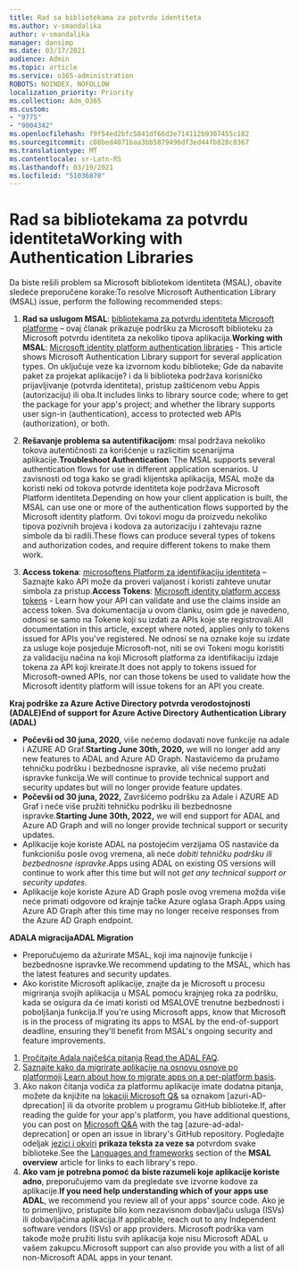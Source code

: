 ```yaml
---
title: Rad sa bibliotekama za potvrdu identiteta
ms.author: v-smandalika
author: v-smandalika
manager: dansimp
ms.date: 03/17/2021
audience: Admin
ms.topic: article
ms.service: o365-administration
ROBOTS: NOINDEX, NOFOLLOW
localization_priority: Priority
ms.collection: Adm_O365
ms.custom:
- "9775"
- "9004342"
ms.openlocfilehash: f9f54ed2bfc5841df66d3e714112b9307455c182
ms.sourcegitcommit: c08bed4071baa3bb5879496df3ed44fb828c8367
ms.translationtype: MT
ms.contentlocale: sr-Latn-RS
ms.lasthandoff: 03/19/2021
ms.locfileid: "51036870"
---
```

# <a name="working-with-authentication-libraries"></a><span data-ttu-id="a2ab3-102">Rad sa bibliotekama za potvrdu identiteta</span><span class="sxs-lookup"><span data-stu-id="a2ab3-102">Working with Authentication Libraries</span></span>

<span data-ttu-id="a2ab3-103">Da biste rešili problem sa Microsoft bibliotekom identiteta (MSAL), obavite sledeće preporučene korake:</span><span class="sxs-lookup"><span data-stu-id="a2ab3-103">To resolve Microsoft Authentication Library (MSAL) issue, perform the following recommended steps:</span></span>

1. <span data-ttu-id="a2ab3-104">**Rad sa uslugom MSAL**: [bibliotekama za potvrdu identiteta Microsoft platforme](https://docs.microsoft.com/azure/active-directory/develop/reference-v2-libraries) – ovaj članak prikazuje podršku za Microsoft biblioteku za Microsoft potvrdu identiteta za nekoliko tipova aplikacija.</span><span class="sxs-lookup"><span data-stu-id="a2ab3-104">**Working with MSAL**: [Microsoft identity platform authentication libraries](https://docs.microsoft.com/azure/active-directory/develop/reference-v2-libraries) - This article shows Microsoft Authentication Library support for several application types.</span></span> <span data-ttu-id="a2ab3-105">On uključuje veze ka izvornom kodu biblioteke; Gde da nabavite paket za projekat aplikacije? i da li biblioteka podržava korisničko prijavljivanje (potvrda identiteta), pristup zaštićenom vebu Appis (autorizaciju) ili oba.</span><span class="sxs-lookup"><span data-stu-id="a2ab3-105">It includes links to library source code; where to get the package for your app's project; and whether the library supports user sign-in (authentication), access to protected web APIs (authorization), or both.</span></span>

2. <span data-ttu-id="a2ab3-106">**Rešavanje problema sa autentifikacijom**: msal podržava nekoliko tokova autentičnosti za korišćenje u razlicitim scenarijima aplikacije.</span><span class="sxs-lookup"><span data-stu-id="a2ab3-106">**Troubleshoot Authentication**: The MSAL supports several authentication flows for use in different application scenarios.</span></span> <span data-ttu-id="a2ab3-107">U zavisnosti od toga kako se gradi klijentska aplikacija, MSAL može da koristi neki od tokova potvrde identiteta koje podržava Microsoft Platform identiteta.</span><span class="sxs-lookup"><span data-stu-id="a2ab3-107">Depending on how your client application is built, the MSAL can use one or more of the authentication flows supported by the Microsoft identity platform.</span></span> <span data-ttu-id="a2ab3-108">Ovi tokovi mogu da proizvedu nekoliko tipova pozivnih brojeva i kodova za autorizaciju i zahtevaju razne simbole da bi radili.</span><span class="sxs-lookup"><span data-stu-id="a2ab3-108">These flows can produce several types of tokens and authorization codes, and require different tokens to make them work.</span></span>

3. <span data-ttu-id="a2ab3-109">**Access tokena**: [microsoftens Platform za identifikaciju identiteta](https://docs.microsoft.com/azure/active-directory/develop/access-tokens) – Saznajte kako API može da proveri valjanost i koristi zahteve unutar simbola za pristup.</span><span class="sxs-lookup"><span data-stu-id="a2ab3-109">**Access Tokens**: [Microsoft identity platform access tokens](https://docs.microsoft.com/azure/active-directory/develop/access-tokens) - Learn how your API can validate and use the claims inside an access token.</span></span> <span data-ttu-id="a2ab3-110">Sva dokumentacija u ovom članku, osim gde je navedeno, odnosi se samo na Tokene koji su izdati za APIs koje ste registrovali.</span><span class="sxs-lookup"><span data-stu-id="a2ab3-110">All documentation in this article, except where noted, applies only to tokens issued for APIs you've registered.</span></span> <span data-ttu-id="a2ab3-111">Ne odnosi se na oznake koje su izdate za usluge koje posjeduje Microsoft-not, niti se ovi Tokeni mogu koristiti za validaciju načina na koji Microsoft platforma za identifikaciju izdaje tokena za API koji kreirate.</span><span class="sxs-lookup"><span data-stu-id="a2ab3-111">It does not apply to tokens issued for Microsoft-owned APIs, nor can those tokens be used to validate how the Microsoft identity platform will issue tokens for an API you create.</span></span>

<span data-ttu-id="a2ab3-112">**Kraj podrške za Azure Active Directory potvrda verodostojnosti (ADALE)**</span><span class="sxs-lookup"><span data-stu-id="a2ab3-112">**End of support for Azure Active Directory Authentication Library (ADAL)**</span></span>

- <span data-ttu-id="a2ab3-113">**Počevši od 30 juna, 2020,** više nećemo dodavati nove funkcije na adale i AZURE AD Graf.</span><span class="sxs-lookup"><span data-stu-id="a2ab3-113">**Starting June 30th, 2020,** we will no longer add any new features to ADAL and Azure AD Graph.</span></span> <span data-ttu-id="a2ab3-114">Nastavićemo da pružamo tehničku podršku i bezbednosne ispravke, ali više nećemo pružati ispravke funkcija.</span><span class="sxs-lookup"><span data-stu-id="a2ab3-114">We will continue to provide technical support and security updates but will no longer provide feature updates.</span></span>
- <span data-ttu-id="a2ab3-115">**Počevši od 30 juna, 2022,** Završićemo podršku za Adale i AZURE AD Graf i neće više pružiti tehničku podršku ili bezbednosne ispravke.</span><span class="sxs-lookup"><span data-stu-id="a2ab3-115">**Starting June 30th, 2022,** we will end support for ADAL and Azure AD Graph and will no longer provide technical support or security updates.</span></span>
- <span data-ttu-id="a2ab3-116">Aplikacije koje koriste ADAL na postojećim verzijama OS nastaviće da funkcionišu posle ovog vremena, ali neće *dobiti tehničku podršku ili bezbednosne ispravke*.</span><span class="sxs-lookup"><span data-stu-id="a2ab3-116">Apps using ADAL on existing OS versions will continue to work after this time but will not *get any technical support or security updates*.</span></span>
- <span data-ttu-id="a2ab3-117">Aplikacije koje koriste Azure AD Graph posle ovog vremena možda više neće primati odgovore od krajnje tačke Azure oglasa Graph.</span><span class="sxs-lookup"><span data-stu-id="a2ab3-117">Apps using Azure AD Graph after this time may no longer receive responses from the Azure AD Graph endpoint.</span></span>

<span data-ttu-id="a2ab3-118">**ADALA migracija**</span><span class="sxs-lookup"><span data-stu-id="a2ab3-118">**ADAL Migration**</span></span>

- <span data-ttu-id="a2ab3-119">Preporučujemo da ažurirate MSAL, koji ima najnovije funkcije i bezbednosne ispravke.</span><span class="sxs-lookup"><span data-stu-id="a2ab3-119">We recommend updating to the MSAL, which has the latest features and security updates.</span></span>
- <span data-ttu-id="a2ab3-120">Ako koristite Microsoft aplikacije, znajte da je Microsoft u procesu migriranja svojih aplikacija u MSAL pomoću krajnjeg roka za podršku, kada se osigura da će imati koristi od MSALOVE trenutne bezbednosti i poboljšanja funkcija.</span><span class="sxs-lookup"><span data-stu-id="a2ab3-120">If you're using Microsoft apps, know that Microsoft is in the process of migrating its apps to MSAL by the end-of-support deadline, ensuring they'll benefit from MSAL's ongoing security and feature improvements.</span></span>

1. <span data-ttu-id="a2ab3-121">[Pročitajte Adala najčešća pitanja](https://docs.microsoft.com/azure/active-directory/develop/msal-migration#frequently-asked-questions-faq).</span><span class="sxs-lookup"><span data-stu-id="a2ab3-121">[Read the ADAL FAQ](https://docs.microsoft.com/azure/active-directory/develop/msal-migration#frequently-asked-questions-faq).</span></span>
2. <span data-ttu-id="a2ab3-122">[Saznajte kako da migrirate aplikacije na osnovu osnove po platformoji](https://docs.microsoft.com/azure/active-directory/develop/msal-migration#migration-guidance).</span><span class="sxs-lookup"><span data-stu-id="a2ab3-122">[Learn about how to migrate apps on a per-platform basis](https://docs.microsoft.com/azure/active-directory/develop/msal-migration#migration-guidance).</span></span>
3. <span data-ttu-id="a2ab3-123">Ako nakon čitanja vodiča za platformu aplikacije imate dodatna pitanja, možete da knjižite na [lokaciji Microsoft Q&](https://docs.microsoft.com/answers/topics/azure-ad-adal-deprecation.html) sa oznakom [azuri-AD-dprecation] ili da otvorite problem u programu GitHub biblioteke.</span><span class="sxs-lookup"><span data-stu-id="a2ab3-123">If, after reading the guide for your app's platform, you have additional questions, you can post on [Microsoft Q&A](https://docs.microsoft.com/answers/topics/azure-ad-adal-deprecation.html) with the tag [azure-ad-adal-deprecation] or open an issue in library's GitHub repository.</span></span> <span data-ttu-id="a2ab3-124">Pogledajte odeljak [jezici i okviri](https://docs.microsoft.com/azure/active-directory/develop/msal-overview#languages-and-frameworks) **prikaza teksta za veze sa** potvrdom svake biblioteke.</span><span class="sxs-lookup"><span data-stu-id="a2ab3-124">See the [Languages and frameworks](https://docs.microsoft.com/azure/active-directory/develop/msal-overview#languages-and-frameworks) section of the **MSAL overview** article for links to each library's repo.</span></span>
4. <span data-ttu-id="a2ab3-125">**Ako vam je potrebna pomoć da biste razumeli koje aplikacije koriste adno**, preporučujemo vam da pregledate sve izvorne kodove za aplikacije.</span><span class="sxs-lookup"><span data-stu-id="a2ab3-125">**If you need help understanding which of your apps use ADAL**, we recommend you review all of your apps' source code.</span></span> <span data-ttu-id="a2ab3-126">Ako je to primenljivo, pristupite bilo kom nezavisnom dobavljaču usluga (ISVs) ili dobavljačima aplikacija.</span><span class="sxs-lookup"><span data-stu-id="a2ab3-126">If applicable, reach out to any Independent software vendors (ISVs) or app providers.</span></span> <span data-ttu-id="a2ab3-127">Microsoft podrška vam takođe može pružiti listu svih aplikacija koje nisu Microsoft ADAL u vašem zakupcu.</span><span class="sxs-lookup"><span data-stu-id="a2ab3-127">Microsoft support can also provide you with a list of all non-Microsoft ADAL apps in your tenant.</span></span>







